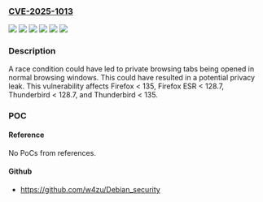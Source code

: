 ### [CVE-2025-1013](https://cve.mitre.org/cgi-bin/cvename.cgi?name=CVE-2025-1013)
![](https://img.shields.io/static/v1?label=Product&message=Firefox%20ESR&color=blue)
![](https://img.shields.io/static/v1?label=Product&message=Firefox&color=blue)
![](https://img.shields.io/static/v1?label=Product&message=Thunderbird&color=blue)
![](https://img.shields.io/static/v1?label=Version&message=unspecified%3C%20128.7%20&color=brighgreen)
![](https://img.shields.io/static/v1?label=Version&message=unspecified%3C%20135%20&color=brighgreen)
![](https://img.shields.io/static/v1?label=Vulnerability&message=Potential%20opening%20of%20private%20browsing%20tabs%20in%20normal%20browsing%20windows&color=brighgreen)

### Description

A race condition could have led to private browsing tabs being opened in normal browsing windows. This could have resulted in a potential privacy leak. This vulnerability affects Firefox < 135, Firefox ESR < 128.7, Thunderbird < 128.7, and Thunderbird < 135.

### POC

#### Reference
No PoCs from references.

#### Github
- https://github.com/w4zu/Debian_security

